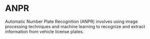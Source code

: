 # ANPR
Automatic Number Plate Recognition (ANPR) involves using image processing techniques and machine learning to recognize and extract information from vehicle license plates.
